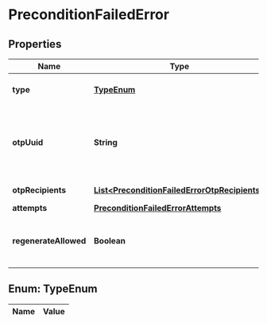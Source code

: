 

# PreconditionFailedError

## Properties

Name | Type | Description | Notes
------------ | ------------- | ------------- | -------------
**type** | [**TypeEnum**](#TypeEnum) | The type of precondition (e.g OTP_REQUIRED). | 
**otpUuid** | **String** | The unique identifier for the OTP that authenticates this request (where required). | 
**otpRecipients** | [**List&lt;PreconditionFailedErrorOtpRecipients&gt;**](PreconditionFailedErrorOtpRecipients.md) | The recipients of the OTP. |  [optional]
**attempts** | [**PreconditionFailedErrorAttempts**](PreconditionFailedErrorAttempts.md) |  | 
**regenerateAllowed** | **Boolean** | Indicates whether or not an OTP can be regenerated and sent to the user. | 


## Enum: TypeEnum

Name | Value
---- | -----




